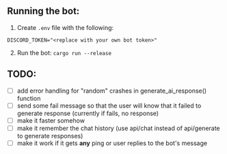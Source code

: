 
## Running the bot:
1. Create `.env` file with the following:
```
DISCORD_TOKEN="<replace with your own bot token>"
```
2. Run the bot:
`cargo run --release`


## TODO:
- [ ] add error handling for "random" crashes in generate_ai_response() function
- [ ] send some fail message so that the user will know that it failed to generate response (currently if fails, no response)
- [ ] make it faster somehow
- [ ] make it remember the chat history (use api/chat instead of api/generate to generate responses)
- [ ] make it work if it gets **any** ping or user replies to the bot's message
